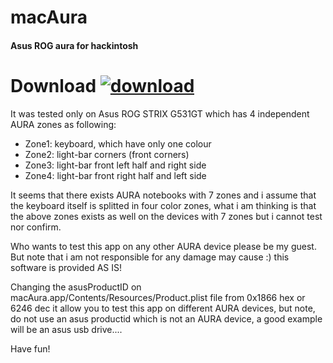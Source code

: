 # macAura

#### Asus ROG aura for hackintosh

# Download [![download](https://img.shields.io/github/v/release/serdeliuk/macAura?style=plastic)](https://github.com/serdeliuk/macAura/releases/download/1/macAura.app.zip)

It was tested only on Asus ROG STRIX G531GT which has 4 independent AURA zones as following:

- Zone1: keyboard, which have only one colour
- Zone2: light-bar corners (front corners)
- Zone3: light-bar front left half and right side
- Zone4: light-bar front right half and left side

It seems that there exists AURA notebooks with 7 zones and i assume that the keyboard itself is splitted in four color zones, what i am thinking is that the above zones exists as well on the devices with 7 zones but i cannot test nor confirm.

Who wants to test this app on any other AURA device please be my guest.
But note that i am not responsible for any damage may cause :) this software is provided AS IS!

Changing the asusProductID on macAura.app/Contents/Resources/Product.plist file from 0x1866 hex or 6246 dec it allow you to test this app on different AURA devices, but note, do not use an asus productid which is not an AURA device, a good example will be an asus usb drive....

Have fun!
